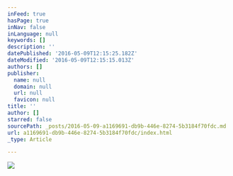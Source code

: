 ```yaml
---
inFeed: true
hasPage: true
inNav: false
inLanguage: null
keywords: []
description: ''
datePublished: '2016-05-09T12:15:25.182Z'
dateModified: '2016-05-09T12:15:15.013Z'
authors: []
publisher:
  name: null
  domain: null
  url: null
  favicon: null
title: ''
author: []
starred: false
sourcePath: _posts/2016-05-09-a1169691-db9b-446e-8274-5b3184f70fdc.md
url: a1169691-db9b-446e-8274-5b3184f70fdc/index.html
_type: Article

---
```

![](https://the-grid-user-content.s3-us-west-2.amazonaws.com/7af4eef4-ea66-49e1-ad70-68b375b4f2f6.jpg)